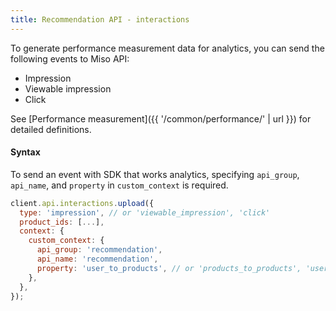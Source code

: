 ```yaml
---
title: Recommendation API - interactions
---
```


To generate performance measurement data for analytics, you can send the following events to Miso API:

* Impression
* Viewable impression
* Click

See [Performance measurement]({{ '/common/performance/' | url }}) for detailed definitions.

#### Syntax

To send an event with SDK that works analytics, specifying `api_group`, `api_name`, and `property` in `custom_context` is required.

```js
client.api.interactions.upload({
  type: 'impression', // or 'viewable_impression', 'click'
  product_ids: [...],
  context: {
    custom_context: {
      api_group: 'recommendation',
      api_name: 'recommendation',
      property: 'user_to_products', // or 'products_to_products', 'user_to_attributes', 'user_to_trending'
    },
  },
});
```
